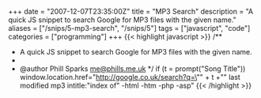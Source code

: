 +++
date = "2007-12-07T23:35:00Z"
title = "MP3 Search"
description = "A quick JS snippet to search Google for MP3 files with the given name."
aliases = ["/snips/5-mp3-search", "/snips/5"]
tags = ["javascript", "code"]
categories = ["programming"]
+++
{{< highlight javascript >}}
/**
 * A quick JS snippet to search Google for MP3 files with the given name.
 *
 * @author Phill Sparks <me@phills.me.uk>
 */
if (t = prompt("Song Title"))
    window.location.href="http://google.co.uk/search?q=\"" + t +"\" last modified mp3 intitle:\"index of\" -html -htm -php -asp"
{{< /highlight >}}
